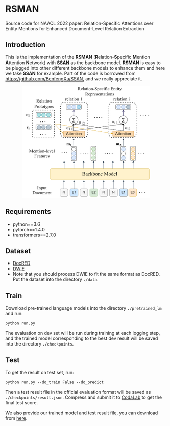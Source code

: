 # RSMAN
Source code for NAACL 2022 paper: Relation-Specific Attentions over Entity Mentions for Enhanced Document-Level Relation Extraction
## Introduction
This is the implementation of the **RSMAN** (**R**elation-**S**pecific **M**ention **A**ttention **N**etwork) with [**SSAN**](https://arxiv.org/abs/2102.10249) as the backbone model. **RSMAN** is easy to be plugged into other different backbone models to enhance them and here we take **SSAN** for example. Part of the code is borrowed from https://github.com/BenfengXu/SSAN, and we really appreciate it.
<div  align="center">  
<img src="./RSMAN.png" width = "400" height = "350" align=center />
</div>  

## Requirements
* python==3.6
* pytorch==1.4.0
* transformers==2.7.0

## Dataset
* [DocRED](https://github.com/thunlp/DocRED)
* [DWIE](https://github.com/klimzaporojets/DWIE)
* Note that you should process DWIE to fit the same format as DocRED. Put the dataset into the directory `./data`.

## Train
Download pre-trained language models into the directory `./pretrained_lm` and run:
```
python run.py
```
The evaluation on dev set will be run during training at each logging step, and the trained model corresponding to the best dev result will be saved into the directory `./checkpoints`.

## Test
To get the result on test set, run:
```
python run.py --do_train False --do_predict
```
Then a test result file in the official evaluation format will be saved as `./checkpoints/result.json`.
Compress and submit it to [CodaLab](https://competitions.codalab.org/competitions/20717) to get the final test score.

We also provide our trained model and test result file, you can download from [here](https://drive.google.com/file/d/1deat9OO4F4tZh4KxhcZGK2Wme1Z8dCsC/view?usp=sharing).
